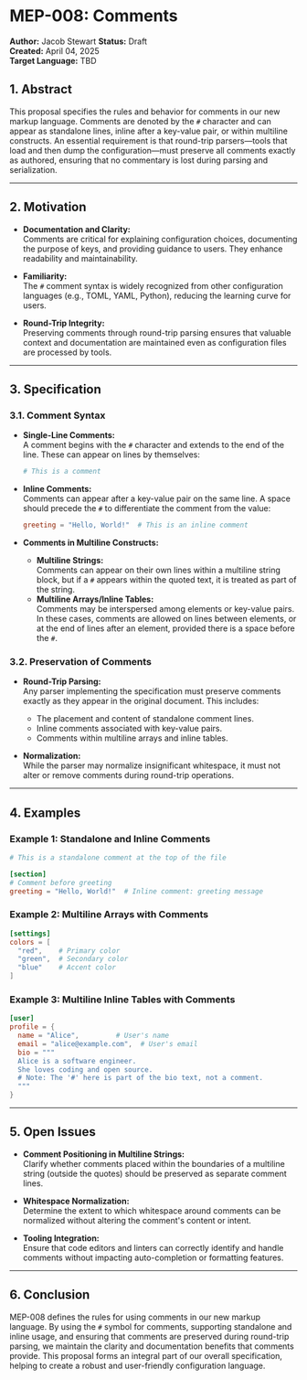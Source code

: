 # MEP-008: Comments
**Author:** Jacob Stewart
**Status:** Draft  
**Created:** April 04, 2025  
**Target Language:** TBD


## 1. Abstract

This proposal specifies the rules and behavior for comments in our new markup language. Comments are denoted by the `#` character and can appear as standalone lines, inline after a key-value pair, or within multiline constructs. An essential requirement is that round-trip parsers—tools that load and then dump the configuration—must preserve all comments exactly as authored, ensuring that no commentary is lost during parsing and serialization.

---

## 2. Motivation

- **Documentation and Clarity:**  
  Comments are critical for explaining configuration choices, documenting the purpose of keys, and providing guidance to users. They enhance readability and maintainability.

- **Familiarity:**  
  The `#` comment syntax is widely recognized from other configuration languages (e.g., TOML, YAML, Python), reducing the learning curve for users.

- **Round-Trip Integrity:**  
  Preserving comments through round-trip parsing ensures that valuable context and documentation are maintained even as configuration files are processed by tools.

---

## 3. Specification

### 3.1. Comment Syntax

- **Single-Line Comments:**  
  A comment begins with the `#` character and extends to the end of the line. These can appear on lines by themselves:
  ```toml
  # This is a comment
  ```
  
- **Inline Comments:**  
  Comments can appear after a key-value pair on the same line. A space should precede the `#` to differentiate the comment from the value:
  ```toml
  greeting = "Hello, World!"  # This is an inline comment
  ```
  
- **Comments in Multiline Constructs:**  
  - **Multiline Strings:**  
    Comments can appear on their own lines within a multiline string block, but if a `#` appears within the quoted text, it is treated as part of the string.
  - **Multiline Arrays/Inline Tables:**  
    Comments may be interspersed among elements or key-value pairs. In these cases, comments are allowed on lines between elements, or at the end of lines after an element, provided there is a space before the `#`.

### 3.2. Preservation of Comments

- **Round-Trip Parsing:**  
  Any parser implementing the specification must preserve comments exactly as they appear in the original document. This includes:
  - The placement and content of standalone comment lines.
  - Inline comments associated with key-value pairs.
  - Comments within multiline arrays and inline tables.
  
- **Normalization:**  
  While the parser may normalize insignificant whitespace, it must not alter or remove comments during round-trip operations.

---

## 4. Examples

### Example 1: Standalone and Inline Comments

```toml
# This is a standalone comment at the top of the file

[section]
# Comment before greeting
greeting = "Hello, World!"  # Inline comment: greeting message
```

### Example 2: Multiline Arrays with Comments

```toml
[settings]
colors = [
  "red",    # Primary color
  "green",  # Secondary color
  "blue"    # Accent color
]
```

### Example 3: Multiline Inline Tables with Comments

```toml
[user]
profile = {
  name = "Alice",         # User's name
  email = "alice@example.com",  # User's email
  bio = """
  Alice is a software engineer.
  She loves coding and open source.
  # Note: The '#' here is part of the bio text, not a comment.
  """
}
```

---

## 5. Open Issues

- **Comment Positioning in Multiline Strings:**  
  Clarify whether comments placed within the boundaries of a multiline string (outside the quotes) should be preserved as separate comment lines.
  
- **Whitespace Normalization:**  
  Determine the extent to which whitespace around comments can be normalized without altering the comment's content or intent.
  
- **Tooling Integration:**  
  Ensure that code editors and linters can correctly identify and handle comments without impacting auto-completion or formatting features.

---

## 6. Conclusion

MEP-008 defines the rules for using comments in our new markup language. By using the `#` symbol for comments, supporting standalone and inline usage, and ensuring that comments are preserved during round-trip parsing, we maintain the clarity and documentation benefits that comments provide. This proposal forms an integral part of our overall specification, helping to create a robust and user-friendly configuration language.

